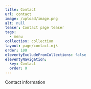 ```yaml
---
title: Contact
url: contact
image: /upload/image.png
alt: null
teaser: Contact page teaser
tags:
  - menu
collection: collection
layout: page/contact.njk
order: 100
eleventyExcludeFromCollections: false
eleventyNavigation:
  key: Contact
  order: 0
---
```


Contact information
